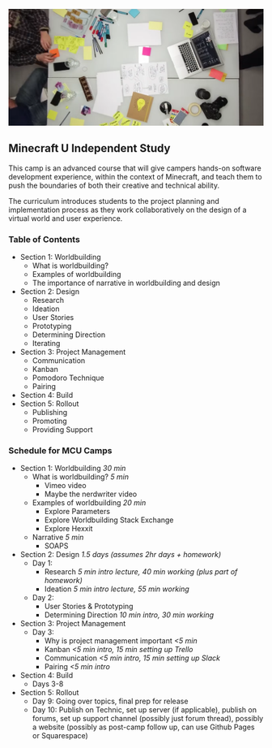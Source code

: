 ![](images/design-sprint.png)

## Minecraft U Independent Study

This camp is an advanced course that will give campers hands-on software development experience, within the context of Minecraft, and teach them to push the boundaries of both their creative and technical ability.

The curriculum introduces students to the project planning and implementation process as they work collaboratively on the design of a virtual world and user experience.

### Table of Contents

* Section 1: Worldbuilding
  * What is worldbuilding?
  * Examples of worldbuilding
  * The importance of narrative in worldbuilding and design
* Section 2: Design 
  * Research
  * Ideation
  * User Stories
  * Prototyping
  * Determining Direction
  * Iterating
* Section 3: Project Management
  * Communication
  * Kanban
  * Pomodoro Technique
  * Pairing
* Section 4: Build
* Section 5: Rollout
  * Publishing
  * Promoting
  * Providing Support

### Schedule for MCU Camps

* Section 1: Worldbuilding _30 min_
  * What is worldbuilding? _5 min_
    * Vimeo video
    * Maybe the nerdwriter video
  * Examples of worldbuilding _20 min_
    * Explore Parameters
    * Explore Worldbuilding Stack Exchange
    * Explore Hexxit
  * Narrative _5 min_
    * SOAPS
* Section 2: Design _1.5 days (assumes 2hr days + homework)_
  * Day 1:
    * Research _5 min intro lecture, 40 min working (plus part of homework)_
    * Ideation _5 min intro lecture, 55 min working_
  * Day 2:
    * User Stories & Prototyping
    * Determining Direction _10 min intro, 30 min working_
* Section 3: Project Management
  * Day 3:
    * Why is project management important _<5 min_
    * Kanban _<5 min intro, 15 min setting up Trello_
    * Communication _<5 min intro, 15 min setting up Slack_
    * Pairing _<5 min intro_
* Section 4: Build
  * Days 3-8
* Section 5: Rollout
  * Day 9: Going over topics, final prep for release
  * Day 10: Publish on Technic, set up server (if applicable), publish on forums, set up support channel (possibly just forum thread), possibly a website (possibly as post-camp follow up, can use Github Pages or Squarespace)
